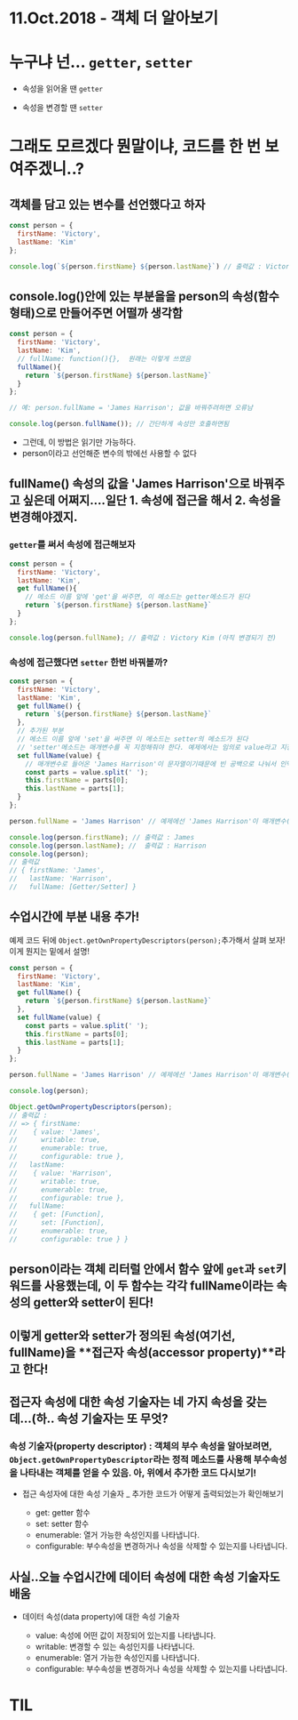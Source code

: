 # 11.Oct.2018 - 객체 더 알아보기

# 누구냐 넌... `getter`, `setter`

* 속성을 읽어올 땐 `getter`

* 속성을 변경할 땐 `setter`

# 그래도 모르겠다 뭔말이냐, 코드를 한 번 보여주겠니..?

## 객체를 담고 있는 변수를 선언했다고 하자 

```js
const person = {
  firstName: 'Victory',
  lastName: 'Kim'
};

console.log(`${person.firstName} ${person.lastName}`) // 출력값 : Victory Kim
```

## console.log()안에 있는 부분을을 person의 속성(함수형태)으로 만들어주면 어떨까 생각함

```js
const person = {
  firstName: 'Victory',
  lastName: 'Kim',
  // fullName: function(){},  원래는 이렇게 쓰였음
  fullName(){ 
    return `${person.firstName} ${person.lastName}`
  }
};

// 예: person.fullName = 'James Harrison'; 값을 바꿔주려하면 오류남

console.log(person.fullName()); // 간단하게 속성만 호출하면됨
```

* 그런데, 이 방법은 읽기만 가능하다. 
* person이라고 선언해준 변수의 밖에선 사용할 수 없다 

## fullName() 속성의 값을 'James Harrison'으로 바꿔주고 싶은데 어쩌지....일단 1. 속성에 접근을 해서 2. 속성을 변경해야겠지.

### `getter`를 써서 속성에 접근해보자

```js
const person = {
  firstName: 'Victory',
  lastName: 'Kim',
  get fullName(){ 
    // 메소드 이름 앞에 'get'을 써주면, 이 메소드는 getter메소드가 된다
    return `${person.firstName} ${person.lastName}`
  }
};

console.log(person.fullName); // 출력값 : Victory Kim (아직 변경되기 전)
```

### 속성에 접근했다면 `setter` 한번 바꿔볼까? 


```js
const person = {
  firstName: 'Victory',
  lastName: 'Kim',
  get fullName() { 
    return `${person.firstName} ${person.lastName}`
  },
  // 추가된 부분
  // 메소드 이름 앞에 'set'을 써주면 이 메소드는 setter의 메소드가 된다
  // 'setter'메소드는 매개변수를 꼭 지정해줘야 한다. 예제에서는 임의로 value라고 지정
  set fullName(value) {  
    // 매개변수로 들어온 'James Harrison'이 문자열이기때문에 빈 공백으로 나눠서 인덱스가 [0]인 것은 firstName, 인덱스가 [1]인 것은 lastName이라고 지정해줌
    const parts = value.split(' ');
    this.firstName = parts[0];
    this.lastName = parts[1];
  }
};

person.fullName = 'James Harrison' // 예제에선 'James Harrison'이 매개변수(예제 : value)가 되는 인자(argument)부분!

console.log(person.firstName); // 출력값 : James
console.log(person.lastName); //  출력값 : Harrison
console.log(person);
// 출력값
// { firstName: 'James',
//   lastName: 'Harrison',
//   fullName: [Getter/Setter] }
```

## 수업시간에 부분 내용 추가!

예제 코드 뒤에 `Object.getOwnPropertyDescriptors(person);`추가해서 살펴 보자! 이게 뭔지는 밑에서 설명!

```js
const person = {
  firstName: 'Victory',
  lastName: 'Kim',
  get fullName() { 
    return `${person.firstName} ${person.lastName}`
  },
  set fullName(value) {  
    const parts = value.split(' ');
    this.firstName = parts[0];
    this.lastName = parts[1];
  }
};

person.fullName = 'James Harrison' // 예제에선 'James Harrison'이 매개변수(예제 : value)가 되는 인자(argument)부분!

console.log(person);

Object.getOwnPropertyDescriptors(person);
// 출력값 : 
// => { firstName: 
//    { value: 'James',
//      writable: true,
//      enumerable: true,
//      configurable: true },
//   lastName: 
//    { value: 'Harrison',
//      writable: true,
//      enumerable: true,
//      configurable: true },
//   fullName: 
//    { get: [Function],
//      set: [Function],
//      enumerable: true,
//      configurable: true } }

```

## person이라는 객체 리터럴 안에서 함수 앞에 `get`과 `set`키워드를 사용했는데, 이 두 함수는 각각 fullName이라는 속성의 getter와 setter이 된다!

## 이렇게 getter와 setter가 정의된 속성(여기선, fullName)을 **접근자 속성(accessor property)**라고 한다!

## 접근자 속성에 대한 속성 기술자는 네 가지 속성을 갖는데...(하.. 속성 기술자는 또 무엇?

### 속성 기술자(property descriptor) : 객체의 부수 속성을 알아보려면,  `Object.getOwnPropertyDescriptor`라는 정적 메소드를 사용해 부수속성을 나타내는 객체를 얻을 수 있음. 아, 위에서 추가한 코드 다시보기!

* 접근 속성자에 대한 속성 기술자 _ 추가한 코드가 어떻게 출력되었는가 확인해보기

  + get: getter 함수
  + set: setter 함수
  + enumerable: 열거 가능한 속성인지를 나타냅니다.
  + configurable: 부수속성을 변경하거나 속성을 삭제할 수 있는지를 나타냅니다.



## 사실..오늘 수업시간에 데이터 속성에 대한 속성 기술자도 배움 

* 데이터 속성(data property)에 대한 속성 기술자

  + value: 속성에 어떤 값이 저장되어 있는지를 나타냅니다.
  + writable: 변경할 수 있는 속성인지를 나타냅니다.
  + enumerable: 열거 가능한 속성인지를 나타냅니다.
  + configurable: 부수속성을 변경하거나 속성을 삭제할 수 있는지를 나타냅니다.


# TIL


